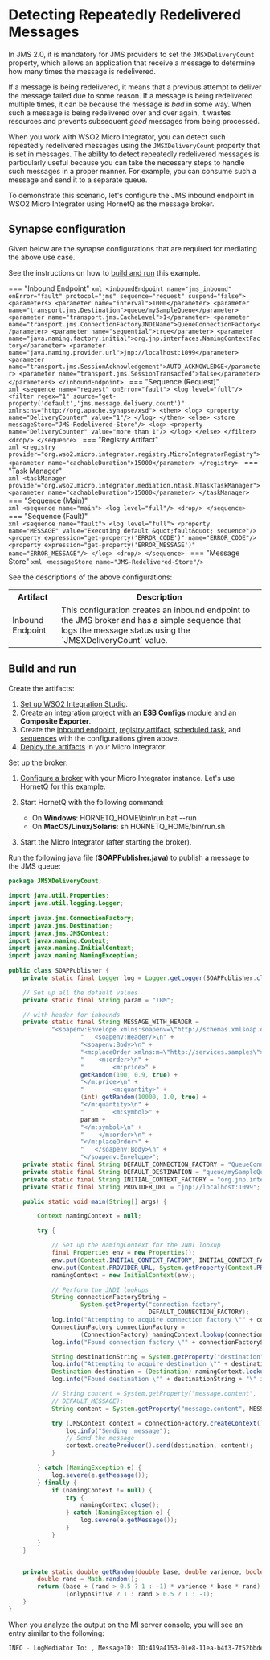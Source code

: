 # Detecting Repeatedly Redelivered Messages

In JMS 2.0, it is mandatory for JMS providers to set the `JMSXDeliveryCount` property, which allows an application that receive a message to determine how many times the message is redelivered.

If a message is being redelivered, it means that a previous attempt to deliver the message failed due to some reason. If a message is being redelivered multiple times, it can be because the message is *bad* in some way. When such a message is being redelivered over and over again, it wastes resources and prevents subsequent *good* messages from being processed.

When you work with WSO2 Micro Integrator, you can detect such repeatedly redelivered messages using the `JMSXDeliveryCount` property that is set in messages. The ability to detect repeatedly redelivered messages is particularly useful because you can take the necessary steps to handle such messages in a proper manner. For example, you can consume such a message and send it to a separate queue.

To demonstrate this scenario, let's configure the JMS inbound endpoint in WSO2 Micro Integrator using HornetQ as the message broker.

## Synapse configuration

Given below are the synapse configurations that are required for mediating the above use case.

See the instructions on how to [build and run](#build-and-run) this example.

=== "Inbound Endpoint"
    ```xml
    <inboundEndpoint name="jms_inbound" onError="fault" protocol="jms" sequence="request" suspend="false">
        <parameters>
           <parameter name="interval">1000</parameter>
           <parameter name="transport.jms.Destination">queue/mySampleQueue</parameter>
           <parameter name="transport.jms.CacheLevel">1</parameter>
           <parameter name="transport.jms.ConnectionFactoryJNDIName">QueueConnectionFactory</parameter>
           <parameter name="sequential">true</parameter>
           <parameter name="java.naming.factory.initial">org.jnp.interfaces.NamingContextFactory</parameter>
           <parameter name="java.naming.provider.url">jnp://localhost:1099</parameter>
           <parameter name="transport.jms.SessionAcknowledgement">AUTO_ACKNOWLEDGE</parameter>
           <parameter name="transport.jms.SessionTransacted">false</parameter>
        </parameters>
    </inboundEndpoint>
    ```
=== "Sequence (Request)"    
    ```xml
    <sequence name="request" onError="fault">
        <log level="full"/>
        <filter regex="1" source="get-property('default','jms.message.delivery.count')" xmlns:ns="http://org.apache.synapse/xsd">
            <then>
                <log>
                     <property name="DeliveryCounter" value="1"/>
                </log>
            </then>
             <else>
                <store messageStore="JMS-Redelivered-Store"/>
                <log>
                    <property name="DeliveryCounter" value="more than 1"/>
                </log>
             </else>
        </filter>
        <drop/>
    </sequence>
    ```
=== "Registry Artifact"    
    ```xml
    <registry provider="org.wso2.micro.integrator.registry.MicroIntegratorRegistry">
        <parameter name="cachableDuration">15000</parameter>
    </registry>
    ```
=== "Task Manager"     
    ```xml
    <taskManager provider="org.wso2.micro.integrator.mediation.ntask.NTaskTaskManager">
        <parameter name="cachableDuration">15000</parameter>
    </taskManager>
    ```
=== "Sequence (Main)"     
    ```xml
    <sequence name="main">
        <log level="full"/>
        <drop/>
    </sequence>
    ```
=== "Sequence (Fault)"      
    ```xml
    <sequence name="fault">
        <log level="full">
            <property name="MESSAGE" value="Executing default &quot;fault&quot; sequence"/>
            <property expression="get-property('ERROR_CODE')" name="ERROR_CODE"/>
            <property expression="get-property('ERROR_MESSAGE')" name="ERROR_MESSAGE"/>
        </log>
        <drop/>
    </sequence>
    ```
=== "Message Store"
    ```xml
    <messageStore name="JMS-Redelivered-Store"/>
    ```

See the descriptions of the above configurations:

<table>
  <tr>
    <th>Artifact</th>
    <th>Description</th>
  </tr>
  <tr>
    <td>Inbound Endpoint</td>
    <td>
      This configuration creates an inbound endpoint to the JMS broker and has a simple sequence that logs the message status using the `JMSXDeliveryCount` value.
    </td>
  </tr>
</table>

## Build and run

Create the artifacts:

1. [Set up WSO2 Integration Studio]({{base_path}}/develop/installing-wso2-integration-studio).
2. [Create an integration project]({{base_path}}/develop/create-integration-project) with an <b>ESB Configs</b> module and an <b>Composite Exporter</b>.
3. Create the [inbound endpoint]({{base_path}}/develop/creating-artifacts/creating-an-inbound-endpoint), [registry artifact]({{base_path}}/develop/creating-artifacts/creating-registry-resources), [scheduled task]({{base_path}}/develop/creating-artifacts/creating-scheduled-task), and [sequences]({{base_path}}/develop/creating-artifacts/creating-reusable-sequences) with the configurations given above.
4. [Deploy the artifacts]({{base_path}}/develop/deploy-artifacts) in your Micro Integrator.

Set up the broker:

1.  [Configure a broker]({{base_path}}/install-and-setup/setup/transport-configurations/configuring-transports/#configuring-the-jms-transport) with your Micro Integrator instance. Let's use HornetQ for this example.
2.  Start HornetQ with the following command:             
    -   On **Windows**: HORNETQ_HOME\bin\run.bat --run
    -   On **MacOS/Linux/Solaris**: sh HORNETQ_HOME/bin/run.sh

3.  Start the Micro Integrator (after starting the broker). 

Run the following java file (**SOAPPublisher.java**) to publish a message to the JMS queue:
    
```java
package JMSXDeliveryCount;
    
import java.util.Properties;
import java.util.logging.Logger;
    
import javax.jms.ConnectionFactory;
import javax.jms.Destination;
import javax.jms.JMSContext;
import javax.naming.Context;
import javax.naming.InitialContext;
import javax.naming.NamingException;
    
public class SOAPPublisher {
    private static final Logger log = Logger.getLogger(SOAPPublisher.class.getName());

    // Set up all the default values
    private static final String param = "IBM";

    // with header for inbounds
    private static final String MESSAGE_WITH_HEADER =
            "<soapenv:Envelope xmlns:soapenv=\"http://schemas.xmlsoap.org/soap/envelope/\">\n" +
                    "   <soapenv:Header/>\n" +
                    "<soapenv:Body>\n" +
                    "<m:placeOrder xmlns:m=\"http://services.samples\">\n" +
                    "    <m:order>\n" +
                    "        <m:price>" +
                    getRandom(100, 0.9, true) +
                    "</m:price>\n" +
                    "        <m:quantity>" +
                    (int) getRandom(10000, 1.0, true) +
                    "</m:quantity>\n" +
                    "        <m:symbol>" +
                    param +
                    "</m:symbol>\n" +
                    "    </m:order>\n" +
                    "</m:placeOrder>" +
                    "   </soapenv:Body>\n" +
                    "</soapenv:Envelope>";
    private static final String DEFAULT_CONNECTION_FACTORY = "QueueConnectionFactory";
    private static final String DEFAULT_DESTINATION = "queue/mySampleQueue";
    private static final String INITIAL_CONTEXT_FACTORY = "org.jnp.interfaces.NamingContextFactory";
    private static final String PROVIDER_URL = "jnp://localhost:1099";

    public static void main(String[] args) {

        Context namingContext = null;

        try {

            // Set up the namingContext for the JNDI lookup
            final Properties env = new Properties();
            env.put(Context.INITIAL_CONTEXT_FACTORY, INITIAL_CONTEXT_FACTORY);
            env.put(Context.PROVIDER_URL, System.getProperty(Context.PROVIDER_URL, PROVIDER_URL));
            namingContext = new InitialContext(env);

            // Perform the JNDI lookups
            String connectionFactoryString =
                    System.getProperty("connection.factory",
                                       DEFAULT_CONNECTION_FACTORY);
            log.info("Attempting to acquire connection factory \"" + connectionFactoryString + "\"");
            ConnectionFactory connectionFactory =
                    (ConnectionFactory) namingContext.lookup(connectionFactoryString);
            log.info("Found connection factory \"" + connectionFactoryString + "\" in JNDI");

            String destinationString = System.getProperty("destination", DEFAULT_DESTINATION);
            log.info("Attempting to acquire destination \"" + destinationString + "\"");
            Destination destination = (Destination) namingContext.lookup(destinationString);
            log.info("Found destination \"" + destinationString + "\" in JNDI");

            // String content = System.getProperty("message.content",
            // DEFAULT_MESSAGE);
            String content = System.getProperty("message.content", MESSAGE_WITH_HEADER);

            try (JMSContext context = connectionFactory.createContext()) {
                log.info("Sending  message");
                // Send the message
                context.createProducer().send(destination, content);
            }

        } catch (NamingException e) {
            log.severe(e.getMessage());
        } finally {
            if (namingContext != null) {
                try {
                    namingContext.close();
                } catch (NamingException e) {
                    log.severe(e.getMessage());
                }
            }
        }
    }


    private static double getRandom(double base, double varience, boolean onlypositive) {
        double rand = Math.random();
        return (base + (rand > 0.5 ? 1 : -1) * varience * base * rand) *
                (onlypositive ? 1 : rand > 0.5 ? 1 : -1);
    }
}
```

When you analyze the output on the MI server console, you will see an entry similar to the following:

```bash
INFO - LogMediator To: , MessageID: ID:419a4153-01e8-11ea-b4f3-7f52bbde3597, Direction: request, DeliveryCounter = 1
```

